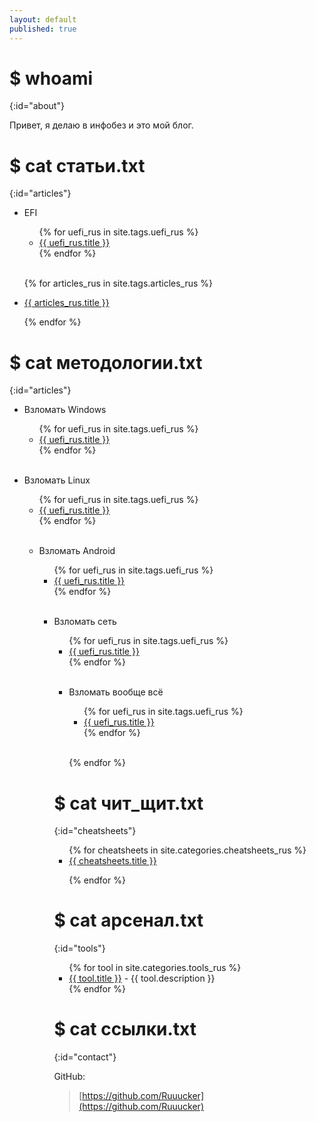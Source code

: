 ```yaml
---
layout: default
published: true
---
```

<title>Rucker :: Security Researcher</title>

# $ whoami
{:id="about"}

Привет, я делаю в инфобез и это мой блог. <br>

# $ cat статьи.txt
{:id="articles"}

<ul>
  <li>EFI</li>
<ul>
{% for uefi_rus in site.tags.uefi_rus %}
     
<li><a href="{{ uefi_rus.url }}" title="{{ uefi_rus.description }}">{{ uefi_rus.title }}</a></li>
{% endfor %}  
</ul>
<br>

{% for articles_rus in site.tags.articles_rus %}
<li><a href="{{ articles_rus.url }}" title="{{ articles_rus.description }}">{{ articles_rus.title }}</a></li>

{% endfor %}
</ul>

# $ cat методологии.txt
{:id="articles"}

<ul>
  <li>Взломать Windows</li>
<ul>
{% for uefi_rus in site.tags.uefi_rus %}
     
<li><a href="{{ uefi_rus.url }}" title="{{ uefi_rus.description }}">{{ uefi_rus.title }}</a></li>
{% endfor %}  
</ul>
<br>
</ul>

<ul>
  <li>Взломать Linux</li>
<ul>
{% for uefi_rus in site.tags.uefi_rus %}
     
<li><a href="{{ uefi_rus.url }}" title="{{ uefi_rus.description }}">{{ uefi_rus.title }}</a></li>
{% endfor %}  
</ul>
<br>

<ul>
  <li>Взломать Android</li>
<ul>
{% for uefi_rus in site.tags.uefi_rus %}
     
<li><a href="{{ uefi_rus.url }}" title="{{ uefi_rus.description }}">{{ uefi_rus.title }}</a></li>
{% endfor %}  
</ul>
<br>

<ul>
  <li>Взломать сеть</li>
<ul>
{% for uefi_rus in site.tags.uefi_rus %}
     
<li><a href="{{ uefi_rus.url }}" title="{{ uefi_rus.description }}">{{ uefi_rus.title }}</a></li>
{% endfor %}  
</ul>
<br>

<ul>
  <li>Взломать вообще всё</li>
<ul>
{% for uefi_rus in site.tags.uefi_rus %}
     
<li><a href="{{ uefi_rus.url }}" title="{{ uefi_rus.description }}">{{ uefi_rus.title }}</a></li>
{% endfor %}  
</ul>
<br>

{% endfor %}
</ul>

# $ cat чит_щит.txt
{:id="cheatsheets"}

<ul>
{% for cheatsheets in site.categories.cheatsheets_rus %}
<li><a href="{{ cheatsheets.url }}" title="{{ cheatsheets.description }}">{{ cheatsheets.title }}</a></li>
 
{% endfor %}
</ul>

# $ cat арсенал.txt
{:id="tools"}

<ul>
{% for tool in site.categories.tools_rus %}
<li><a href="{{ tool.link }}">{{ tool.title }}</a> - {{ tool.description }}</li>
{% endfor %}
</ul>

# $ cat ссылки.txt
{:id="contact"}
<!--
Telegram:

> @ru_cker
-->
GitHub:

> [https://github.com/Ruuucker](https://github.com/Ruuucker)

